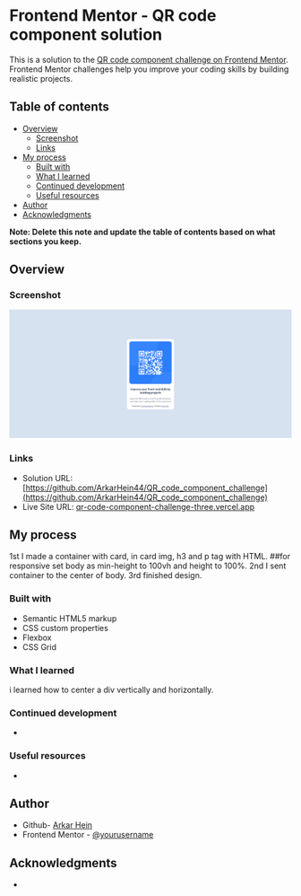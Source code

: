 # Frontend Mentor - QR code component solution

This is a solution to the [QR code component challenge on Frontend Mentor](https://www.frontendmentor.io/challenges/qr-code-component-iux_sIO_H). Frontend Mentor challenges help you improve your coding skills by building realistic projects. 

## Table of contents

- [Overview](#overview)
  - [Screenshot](#screenshot)
  - [Links](#links)
- [My process](#my-process)
  - [Built with](#built-with)
  - [What I learned](#what-i-learned)
  - [Continued development](#continued-development)
  - [Useful resources](#useful-resources)
- [Author](#author)
- [Acknowledgments](#acknowledgments)

**Note: Delete this note and update the table of contents based on what sections you keep.**

## Overview

### Screenshot

![](./screenshot/Screenshot.png)

### Links

- Solution URL: [https://github.com/ArkarHein44/QR_code_component_challenge](https://github.com/ArkarHein44/QR_code_component_challenge)
- Live Site URL: [qr-code-component-challenge-three.vercel.app](qr-code-component-challenge-three.vercel.app)

## My process
  1st I made a container with card, in card img, h3 and p tag with HTML.
  ##for responsive set body as min-height to 100vh and height to 100%.
  2nd I sent container to the center of body.
  3rd finished design.

### Built with
- Semantic HTML5 markup
- CSS custom properties
- Flexbox
- CSS Grid

### What I learned
i learned how to center a div vertically and horizontally.

### Continued development
-

### Useful resources
-

## Author

- Github- [Arkar Hein](https://github.com/ArkarHein44)
- Frontend Mentor - [@yourusername](https://www.frontendmentor.io/profile/yourusername)

## Acknowledgments

-